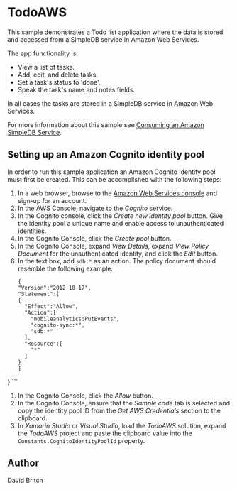 TodoAWS
=======

This sample demonstrates a Todo list application where the data is stored and accessed from a SimpleDB service in Amazon Web Services.

The app functionality is:

- View a list of tasks.
- Add, edit, and delete tasks.
- Set a task's status to 'done'.
- Speak the task's name and notes fields.

In all cases the tasks are stored in a SimpleDB service in Amazon Web Services.

For more information about this sample see [Consuming an Amazon SimpleDB Service](http://developer.xamarin.com/guides/cross-platform/xamarin-forms/web-services/consuming/aws/).

Setting up an Amazon Cognito identity pool
------------------------------------------

In order to run this sample application an Amazon Cognito identity pool must first be created. This can be accomplished with the following steps:

1. In a web browser, browse to the [Amazon Web Services console](https://aws.amazon.com) and sign-up for an account.
1. In the AWS Console, navigate to the *Cognito* service.
1. In the Cognito console, click the *Create new identity pool* button. Give the identity pool a unique name and enable access to unauthenticated identities.
1. In the Cognito Console, click the *Create pool* button.
1. In the Cognito Console, expand *View Details*, expand *View Policy Document* for the unauthenticated identity, and click the *Edit* button.
1. In the text box, add `sdb:*` as an action. The policy document should resemble the following example:
    ```
    {  
    "Version":"2012-10-17",
    "Statement":[  
    {  
      "Effect":"Allow",
      "Action":[  
        "mobileanalytics:PutEvents",
        "cognito-sync:*",
        "sdb:*"
      ],
      "Resource":[  
        "*"
      ]
    }
    ]
  }
    ```
1. In the Cognito Console, click the *Allow* button.
1. In the Cognito Console, ensure that the *Sample code* tab is selected and copy the identity pool ID from the *Get AWS Credentials* section to the clipboard.
1. In *Xamarin Studio* or *Visual Studio*, load the *TodoAWS* solution, expand the *TodoAWS* project and paste the clipboard value into the `Constants.CognitoIdentityPoolId` property.

Author
------

David Britch

